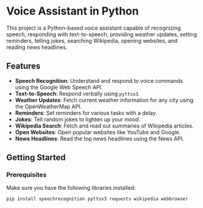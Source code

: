 # Voice Assistant in Python

This project is a Python-based voice assistant capable of recognizing speech, responding with text-to-speech, providing weather updates, setting reminders, telling jokes, searching Wikipedia, opening websites, and reading news headlines.

## Features

- **Speech Recognition**: Understand and respond to voice commands using the Google Web Speech API.
- **Text-to-Speech**: Respond verbally using `pyttsx3`.
- **Weather Updates**: Fetch current weather information for any city using the OpenWeatherMap API.
- **Reminders**: Set reminders for various tasks with a delay.
- **Jokes**: Tell random jokes to lighten up your mood.
- **Wikipedia Search**: Fetch and read out summaries of Wikipedia articles.
- **Open Websites**: Open popular websites like YouTube and Google.
- **News Headlines**: Read the top news headlines using the News API.

## Getting Started

### Prerequisites

Make sure you have the following libraries installed:

```sh
pip install speechrecognition pyttsx3 requests wikipedia webbrowser





